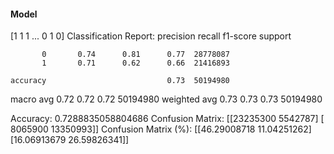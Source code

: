 #### Model
[1 1 1 ... 0 1 0]
Classification Report:
              precision    recall  f1-score   support

           0       0.74      0.81      0.77  28778087
           1       0.71      0.62      0.66  21416893

    accuracy                           0.73  50194980
   macro avg       0.72      0.72      0.72  50194980
weighted avg       0.73      0.73      0.73  50194980

Accuracy: 0.7288835058804686
Confusion Matrix:
[[23235300  5542787]
 [ 8065900 13350993]]
Confusion Matrix (%):
[[46.29008718 11.04251262]
 [16.06913679 26.59826341]]
